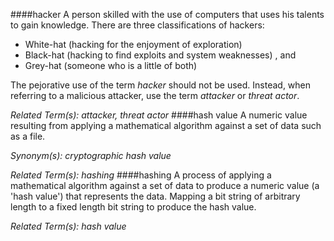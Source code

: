 ####hacker
A person skilled with the use of computers that uses his talents to gain knowledge. There are three classifications of hackers: 

* White-hat (hacking for the enjoyment of exploration) 
* Black-hat (hacking to find exploits and system weaknesses) , and
* Grey-hat (someone who is a little of both)

The pejorative use of the term *hacker* should not be used. Instead, when referring to a malicious attacker, use the term *attacker* or *threat actor*.

*Related Term(s): attacker, threat actor*
####hash value
A numeric value resulting from applying a mathematical algorithm against a set of data such as a file.

*Synonym(s): cryptographic hash value*

*Related Term(s): hashing*
####hashing
A process of applying a mathematical algorithm against a set of data to produce a numeric value (a 'hash value') that represents the data. Mapping a bit string of arbitrary length to a fixed length bit string to produce the hash value.

*Related Term(s): hash value*